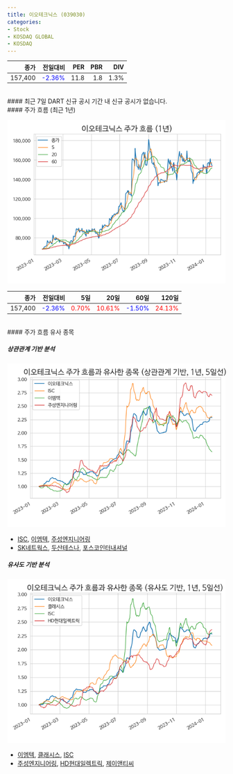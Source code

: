 ```yaml
---
title: 이오테크닉스 (039030)
categories:
- Stock
- KOSDAQ GLOBAL
- KOSDAQ
---
```


|종가|전일대비|PER|PBR|DIV|
|---:|-------:|--:|--:|--:|
|157,400|<span style="color: blue">-2.36%</span>|11.8|1.8|1.3%|

<!-- more -->

<br>
#### 최근 7일 DART 신규 공시
기간 내 신규 공시가 없습니다.

<br>
#### 주가 흐름 (최근 1년)

![039030](/assets/images/stock/039030.png)

|종가|전일대비|5일|20일|60일|120일|
|---:|-------:|--:|---:|---:|----:|
|157,400|<span style="color: blue">-2.36%</span>|<span style="color: red">0.70%</span>|<span style="color: red">10.61%</span>|<span style="color: blue">-1.50%</span>|<span style="color: red">24.13%</span>|

<br>
#### 주가 흐름 유사 종목

##### 상관관계 기반 분석

![039030](/assets/images/stock/039030_corr.png)
- [ISC](/095340/), [이엠텍](/091120/), [주성엔지니어링](/036930/)
- [SK네트웍스](/001740/), [두산테스나](/131970/), [포스코인터내셔널](/047050/)

##### 유사도 기반 분석

![039030](/assets/images/stock/039030_sim.png)
- [이엠텍](/091120/), [클래시스](/214150/), [ISC](/095340/)
- [주성엔지니어링](/036930/), [HD현대일렉트릭](/267260/), [제이앤티씨](/204270/)